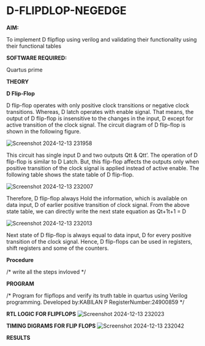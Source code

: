 # D-FLIPDLOP-NEGEDGE

**AIM:**

To implement  D flipflop using verilog and validating their functionality using their functional tables

**SOFTWARE REQUIRED:**

Quartus prime

**THEORY**

**D Flip-Flop**

D flip-flop operates with only positive clock transitions or negative clock transitions. Whereas, D latch operates with enable signal. That means, the output of D flip-flop is insensitive to the changes in the input, D except for active transition of the clock signal. The circuit diagram of D flip-flop is shown in the following figure.

![Screenshot 2024-12-13 231958](https://github.com/user-attachments/assets/42c869f0-0438-4a5f-85b2-966bbb9f50a6)


This circuit has single input D and two outputs Qtt & Qtt’. The operation of D flip-flop is similar to D Latch. But, this flip-flop affects the outputs only when positive transition of the clock signal is applied instead of active enable. The following table shows the state table of D flip-flop.

![Screenshot 2024-12-13 232007](https://github.com/user-attachments/assets/1b6e7bfe-978b-46d7-8509-f35a80cacfd9)

Therefore, D flip-flop always Hold the information, which is available on data input, D of earlier positive transition of clock signal. From the above state table, we can directly write the next state equation as Qt+1t+1 = D

![Screenshot 2024-12-13 232013](https://github.com/user-attachments/assets/881d9974-6092-4857-96da-c5e9799c1fcf)


Next state of D flip-flop is always equal to data input, D for every positive transition of the clock signal. Hence, D flip-flops can be used in registers, shift registers and some of the counters.

**Procedure**

/* write all the steps invloved */

**PROGRAM**

/* Program for flipflops and verify its truth table in quartus using Verilog programming. Developed by:KABILAN P RegisterNumber:24900859
*/

**RTL LOGIC FOR FLIPFLOPS**
![Screenshot 2024-12-13 232023](https://github.com/user-attachments/assets/afa2e90a-1533-4ae5-9c15-59f46749e9f8)


**TIMING DIGRAMS FOR FLIP FLOPS**
![Screenshot 2024-12-13 232042](https://github.com/user-attachments/assets/3416e7db-910d-4617-b071-68e1b15ec044)


**RESULTS**

